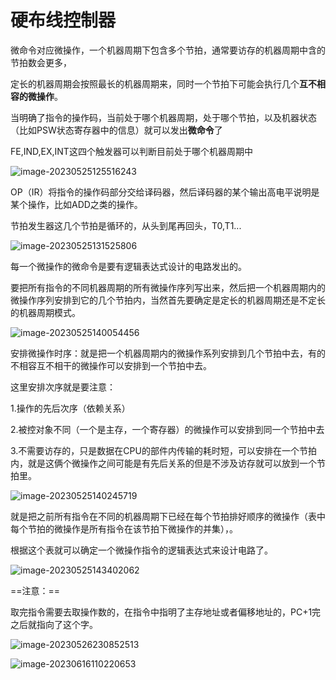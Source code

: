 # 硬布线控制器

微命令对应微操作，一个机器周期下包含多个节拍，通常要访存的机器周期中含的节拍数会更多，

定长的机器周期会按照最长的机器周期来，同时一个节拍下可能会执行几个**互不相容的微操作**。

当明确了指令的操作码，当前处于哪个机器周期，处于哪个节拍，以及机器状态（比如PSW状态寄存器中的信息）就可以发出**微命令**了

FE,IND,EX,INT这四个触发器可以判断目前处于哪个机器周期中

![image-20230525125516243](C:\Users\papa\AppData\Roaming\Typora\typora-user-images\image-20230525125516243.png)

OP（IR）将指令的操作码部分交给译码器，然后译码器的某个输出高电平说明是某个操作，比如ADD之类的操作。

节拍发生器这几个节拍是循环的，从头到尾再回头，T0,T1...



![image-20230525131525806](C:\Users\papa\AppData\Roaming\Typora\typora-user-images\image-20230525131525806.png)

每一个微操作的微命令是要有逻辑表达式设计的电路发出的。

要把所有指令的不同机器周期的所有微操作序列写出来，然后把一个机器周期内的微操作序列安排到它的几个节拍内，当然首先要确定是定长的机器周期还是不定长的机器周期模式。

![image-20230525140054456](C:\Users\papa\AppData\Roaming\Typora\typora-user-images\image-20230525140054456.png)

安排微操作时序：就是把一个机器周期内的微操作系列安排到几个节拍中去，有的不相容互不相干的微操作可以安排到一个节拍中去。

这里安排次序就是要注意：

1.操作的先后次序（依赖关系）

2.被控对象不同（一个是主存，一个寄存器）的微操作可以安排到同一个节拍中去

3.不需要访存的，只是数据在CPU的部件内传输的耗时短，可以安排在一个节拍内，就是这俩个微操作之间可能是有先后关系的但是不涉及访存就可以放到一个节拍里。

![image-20230525140245719](C:\Users\papa\AppData\Roaming\Typora\typora-user-images\image-20230525140245719.png)

就是把之前所有指令在不同的机器周期下已经在每个节拍排好顺序的微操作（表中每个节拍的微操作是所有指令在该节拍下微操作的并集），。

根据这个表就可以确定一个微操作指令的逻辑表达式来设计电路了。

![image-20230525143402062](C:\Users\papa\AppData\Roaming\Typora\typora-user-images\image-20230525143402062.png)

==注意：==

取完指令需要去取操作数的，在指令中指明了主存地址或者偏移地址的，PC+1完之后就指向了这个字。

![image-20230526230852513](C:\Users\papa\AppData\Roaming\Typora\typora-user-images\image-20230526230852513.png)

![image-20230616110220653](C:\Users\papa\AppData\Roaming\Typora\typora-user-images\image-20230616110220653.png)
